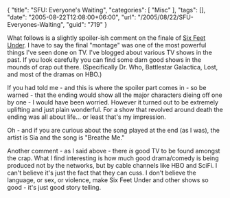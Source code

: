 {
	"title": "SFU: Everyone's Waiting",
	"categories": [
		"Misc"
	],
	"tags": [],
	"date": "2005-08-22T12:08:00+06:00",
	"url": "/2005/08/22/SFU-Everyones-Waiting",
	"guid": "719"
}

What follows is a slightly spoiler-ish comment on the finale of <a href="http://www.hbo.com/sixfeetunder/">Six Feet Under</a>. I have to say the final "montage" was one of the most powerful things I've seen done on TV. I've blogged about various TV shows in the past. If you look carefully you can find some darn good shows in the mounds of crap out there. (Specifically Dr. Who, Battlestar Galactica, Lost, and most of the dramas on HBO.) 

If you had told me - and this is where the spoiler part comes in - so be warned - that the ending would show all the major characters dieing off one by one - I would have been worried. However it turned out to be extremely uplifting and just plain wonderful. For a show that revolved around death the ending was all about life... or least that's my impression. 

Oh - and if you are curious about the song played at the end (as I was), the artist is Sia and the song is "Breathe Me." 

Another comment - as I said above - there <i>is</i> good TV to be found amongst the crap. What I find interesting is how much good drama/comedy is being produced not by the networks, but by cable channels like HBO and SciFi. I can't believe it's just the fact that they can cuss. I don't believe the language, or sex, or violence, make Six Feet Under and other shows so good - it's just good story telling.
